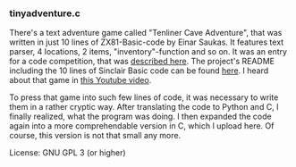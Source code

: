 ### tinyadventure.c

There's a text adventure game called "Tenliner Cave Adventure", that was written in just 10 lines of ZX81-Basic-code by Einar Saukas. It features text parser, 4 locations, 2 items, "inventory"-function and so on. It was an entry for a code competition, that was [described here](https://spectrumcomputing.co.uk/index.php?cat=96&id=30392). The project's README including the 10 lines of Sinclair Basic code can be found [here](https://spectrumcomputing.co.uk/zxdb/sinclair/entries/0030392/10CAVEADV.txt).
I heard about that game in [this Youtube video](https://www.youtube.com/watch?v=_d2g5BXdyfU).

To press that game into such few lines of code, it was necessary to write them in a rather cryptic way. After translating the code to Python and C, I finally realized, what the program was doing. I then expanded the code again into a more comprehendable version in C, which I upload here. Of course, this version is not that small any more.

License: GNU GPL 3 (or higher)
